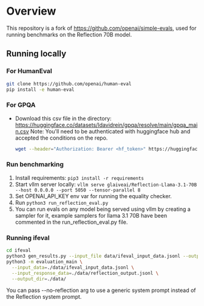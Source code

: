 # Overview

This repository is a fork of https://github.com/openai/simple-evals, used for running benchmarks on the Reflection 70B model.

## Running locally

### For HumanEval

```bash
git clone https://github.com/openai/human-eval
pip install -e human-eval
```

### For GPQA

* Download this csv file in the directory: https://huggingface.co/datasets/Idavidrein/gpqa/resolve/main/gpqa_main.csv 
  Note: You'll need to be authenticated with huggingface hub and accepted the conditions on the repo.
  ```bash
  wget --header="Authorization: Bearer <hf_token>" https://huggingface.co/datasets/Idavidrein/gpqa/resolve/main/gpqa_main.csv
  ```

### Run benchmarking

1. Install requirements: `pip3 install -r requirements`
2. Start vllm server locally: `vllm serve glaiveai/Reflection-Llama-3.1-70B --host 0.0.0.0 --port 5050 --tensor-parallel 8`
3. Set OPENAI_API_KEY env var for running the equality checker.
4. Run `python3 run_reflection_eval.py`
5. You can run evals on any model being served using vllm by creating a sampler for it, example samplers for llama 3.1 70B have been commented in the run_reflection_eval.py file.

### Running ifeval

```bash
cd ifeval
python3 gen_results.py --input_file data/ifeval_input_data.jsonl --output_file data/reflection_output.jsonl --model_name glaiveai/Reflection-Llama-3.1-70B --base_url http://0.0.0.0:5050/v1
python3 -m evaluation_main \
  --input_data=./data/ifeval_input_data.jsonl \
  --input_response_data=./data/reflection_output.jsonl \
  --output_dir=./data/
```

You can pass --no-reflection arg to use a generic system prompt instead of the Reflection system prompt.